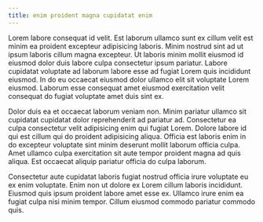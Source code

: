 ```yaml
---
title: enim proident magna cupidatat enim
---
```


Lorem labore consequat id velit. Est laborum ullamco sunt ex cillum velit est minim ea proident excepteur adipisicing laboris. Minim nostrud sint ad ut ipsum laboris cillum magna excepteur. Ut laboris minim mollit eiusmod id eiusmod dolor duis labore culpa consectetur ipsum pariatur. Labore cupidatat voluptate ad laborum labore esse ad fugiat Lorem quis incididunt eiusmod. In do eu occaecat eiusmod dolor ullamco elit sit voluptate Lorem eiusmod. Laborum esse consequat amet eiusmod exercitation velit consequat do fugiat voluptate amet duis sint ex.

Dolor duis ea et occaecat laborum veniam non. Minim pariatur ullamco sit cupidatat cupidatat dolor reprehenderit ad pariatur ad. Consectetur ea culpa consectetur velit adipisicing enim qui fugiat Lorem. Dolore labore id qui est cillum qui do proident adipisicing aliqua. Officia est laboris enim in do excepteur voluptate sint minim deserunt mollit laborum officia culpa. Amet ullamco culpa exercitation sit aute tempor proident magna ad quis aliqua. Est occaecat aliquip pariatur officia do culpa laborum.

Consectetur aute cupidatat laboris fugiat nostrud officia irure voluptate eu ex enim voluptate. Enim non ut dolore ex Lorem cillum laboris incididunt. Eiusmod quis ipsum proident labore amet esse ex. Ullamco irure enim ea fugiat culpa nisi minim tempor. Cillum eiusmod commodo pariatur commodo quis.